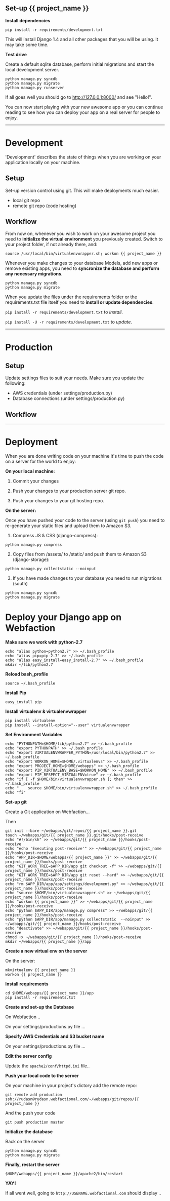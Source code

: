 Set-up {{ project_name }}
-------------------------

**Install dependencies**

```
pip install -r requirements/development.txt
```
This will install Django 1.4 and all other packages that you will be using.
It may take some time.


**Test drive**

Create a default sqlite database, perform initial migrations and start the
local development server.

```
python manage.py syncdb
python manage.py migrate
python manage.py runserver
```

If all goes well you should go to http://127.0.0.1:8000/ and see "Hello!".

You can now start playing with your new awesome app or you can continue reading
to see how you can deploy your app on a real server for people to enjoy.

---

Development
===========

'Development' describes the state of things when you are working on your
application locally on your machine.

Setup
-----

Set-up version control using git.
   This will make deployments much easier.
   * local git repo
   * remote git repo (code hosting)

Workflow
--------

From now on, whenever you wish to work on your awesome project you need to
**initialize the virtual environment** you previously created. Switch to your project folder, if not already there, and:

```
source /usr/local/bin/virtualenvwrapper.sh; workon {{ project_name }}
```

Whenever you make changes to your database Models, add new apps or remove
existing apps, you need to **syncronize the database and perform any necessary
migrations**.

```
python manage.py syncdb
python manage.py migrate
```

When you update the files under the requirements folder or the requirements.txt
file itself you need to **install or update dependencies**.

```pip install -r requirements/development.txt``` to *install*.

```pip install -U -r requirements/development.txt``` to *update*.

---

Production
==========


Setup
-----

Update settings files to suit your needs.
   Make sure you update the following:
   * AWS credentials (under settings/production.py)
   * Database connections (under settings/production.py)

Workflow
--------

---

Deployment
==========
When you are done writing code on your machine it's time to push the code on
a server for the world to enjoy:

**On your local machine:**

1. Commit your changes

2. Push your changes to your production server git repo.

3. Push your changes to your git hosting repo.


**On the server:**

Once you have pushed your code to the server (using ```git push```) you need
to re-generate your static files and upload them to Amazon S3.

1. Compress JS & CSS (django-compress):

```
python manage.py compress
```

2. Copy files from /assets/ to /static/ and push them to Amazon S3 (django-storage):

```
python manage.py collectstatic --noinput
```

3. If you have made changes to your database you need to run migrations (south)

```
python manage.py syncdb
python manage.py migrate
```


Deploy your Django app on Webfaction
=====================================

**Make sure we work with python-2.7**

```
echo "alias python=python2.7" >> ~/.bash_profile
echo "alias pip=pip-2.7" >> ~/.bash_profile
echo "alias easy_install=easy_install-2.7" >> ~/.bash_profile
mkdir ~/lib/python2.7
```

**Reload bash_profile**

```
source ~/.bash_profile
```

**Install Pip**

```
easy_install pip
```

**Install virtualenv & virtualenvwrapper**

```
pip install virtualenv
pip install --install-option="--user" virtualenvwrapper
```

**Set Environment Variables**

```
echo "PYTHONPATH=$HOME/lib/python2.7" >> ~/.bash_profile
echo "export PYTHONPATH" >> ~/.bash_profile
echo "export VIRTUALENVWRAPPER_PYTHON=/usr/local/bin/python2.7" >> ~/.bash_profile
echo "export WORKON_HOME=$HOME/.virtualenvs" >> ~/.bash_profile
echo "export PROJECT_HOME=$HOME/webapps" >> ~/.bash_profile
echo "export PIP_VIRTUALENV_BASE=$WORKON_HOME" >> ~/.bash_profile
echo "export PIP_RESPECT_VIRTUALENV=true" >> ~/.bash_profile
echo "if [ -f $HOME/bin/virtualenvwrapper.sh ]; then" >> ~/.bash_profile
echo "    source $HOME/bin/virtualenvwrapper.sh" >> ~/.bash_profile
echo "fi"
```

**Set-up git**

Create a Git application on Webfaction...

Then

```
git init --bare ~/webapps/git/repos/{{ project_name }}.git
touch ~/webapps/git/{{ project_name }}.git/hooks/post-receive
echo "#!/bin/sh" >> ~/webapps/git/{{ project_name }}/hooks/post-receive
echo "echo 'Executing post-receive'" >> ~/webapps/git/{{ project_name }}/hooks/post-receive
echo "APP_DIR=$HOME/webapps/{{ project_name }}" >> ~/webapps/git/{{ project_name }}/hooks/post-receive
echo "GIT_WORK_TREE=$APP_DIR/app git checkout -f" >> ~/webapps/git/{{ project_name }}/hooks/post-receive
echo "GIT_WORK_TREE=$APP_DIR/app git reset --hard" >> ~/webapps/git/{{ project_name }}/hooks/post-receive
echo "rm $APP_DIR/app/app/settings/development.py" >> ~/webapps/git/{{ project_name }}/hooks/post-receive
echo "source $HOME/bin/virtualenvwrapper.sh" >> ~/webapps/git/{{ project_name }}/hooks/post-receive
echo "workon {{ project_name }}" >> ~/webapps/git/{{ project_name }}/hooks/post-receive
echo "python $APP_DIR/app/manage.py compress" >> ~/webapps/git/{{ project_name }}/hooks/post-receive
echo "python $APP_DIR/app/manage.py collectstatic  --noinput" >> ~/webapps/git/{{ project_name }}/hooks/post-receive
echo "deactivate" >> ~/webapps/git/{{ project_name }}/hooks/post-receive
chmod +x ~/webapps/git/{{ project_name }}/hooks/post-receive
mkdir ~/webapps/{{ project_name }}/app
```

**Create a new virtual env on the server**

On the server:

```
mkvirtualenv {{ project_name }}
workon {{ project_name }}
```

**Install requirements**

```
cd $HOME/webapps/{{ project_name }}/app
pip install -r requirements.txt
```

**Create and set-up the Database**

On Webfaction ..

On your settings/productions.py file ...

**Specify AWS Credentials and S3 bucket name**

On your settings/productions.py file ...

**Edit the server config**

Update the ```apache2/conf/httpd.ini``` file..


**Push your local code to the server**

On your machine in your project's dictory add the remote repo:

```
git remote add production ssh://rudasn@rudasn.webfactional.com/~/webapps/git/repos/{{ project_name }}
```

And the push your code

```
git push production master
```

**Initialize the database**

Back on the server

```
python manage.py syncdb
python manage.py migrate
```


**Finally, restart the server**

```
$HOME/webapps/{{ project_name }}/apache2/bin/restart
```

**YAY!**

If all went well, going to ```http://USENAME.webfactional.com``` should display ..


